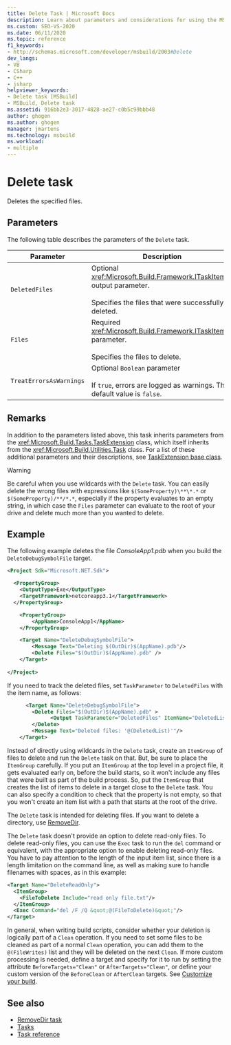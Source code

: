 ```yaml
---
title: Delete Task | Microsoft Docs
description: Learn about parameters and considerations for using the MSBuild Delete task to delete specified files.
ms.custom: SEO-VS-2020
ms.date: 06/11/2020
ms.topic: reference
f1_keywords:
- http://schemas.microsoft.com/developer/msbuild/2003#Delete
dev_langs:
- VB
- CSharp
- C++
- jsharp
helpviewer_keywords:
- Delete task [MSBuild]
- MSBuild, Delete task
ms.assetid: 916bb2e3-3017-4828-ae27-c0b5c99bbb48
author: ghogen
ms.author: ghogen
manager: jmartens
ms.technology: msbuild
ms.workload:
- multiple
---
```

# Delete task

Deletes the specified files.

## Parameters

The following table describes the parameters of the `Delete` task.

|Parameter|Description|
|---------------|-----------------|
|`DeletedFiles`|Optional <xref:Microsoft.Build.Framework.ITaskItem>`[]` output parameter.<br /><br /> Specifies the files that were successfully deleted.|
|`Files`|Required <xref:Microsoft.Build.Framework.ITaskItem>`[]` parameter.<br /><br /> Specifies the files to delete.|
|`TreatErrorsAsWarnings`|Optional `Boolean` parameter<br /><br /> If `true`, errors are logged as warnings. The default value is `false`.|

## Remarks

In addition to the parameters listed above, this task inherits parameters from the <xref:Microsoft.Build.Tasks.TaskExtension> class, which itself inherits from the <xref:Microsoft.Build.Utilities.Task> class. For a list of these additional parameters and their descriptions, see [TaskExtension base class](../msbuild/taskextension-base-class.md).

> [!WARNING]
> Be careful when you use wildcards with the `Delete` task. You can easily delete the wrong files with expressions like `$(SomeProperty)\**\*.*` or `$(SomeProperty)/**/*.*`, especially if the property evaluates to an empty string, in which case the `Files` parameter can evaluate to the root of your drive and delete much more than you wanted to delete.

## Example

The following example deletes the file *ConsoleApp1.pdb* when you build the `DeleteDebugSymbolFile` target.

```xml
<Project Sdk="Microsoft.NET.Sdk">

  <PropertyGroup>
    <OutputType>Exe</OutputType>
    <TargetFramework>netcoreapp3.1</TargetFramework>
  </PropertyGroup>

    <PropertyGroup>
        <AppName>ConsoleApp1</AppName>
    </PropertyGroup>

    <Target Name="DeleteDebugSymbolFile">
        <Message Text="Deleting $(OutDir)$(AppName).pdb"/>
        <Delete Files="$(OutDir)$(AppName).pdb" />
    </Target>
  
</Project>

```

If you need to track the deleted files, set `TaskParameter` to `DeletedFiles` with the item name, as follows:

```xml
      <Target Name="DeleteDebugSymbolFile">
        <Delete Files="$(OutDir)$(AppName).pdb" >
              <Output TaskParameter="DeletedFiles" ItemName="DeletedList"/>
        </Delete>
        <Message Text="Deleted files: '@(DeletedList)'"/>
    </Target>
```

Instead of directly using wildcards in the `Delete` task, create an `ItemGroup` of files to delete and run the `Delete` task on that. But, be sure to place the `ItemGroup` carefully. If you put an `ItemGroup` at the top level in a project file, it gets evaluated early on, before the build starts, so it won't include any files that were built as part of the build process. So, put the `ItemGroup` that creates the list of items to delete in a target close to the `Delete` task. You can also specify a condition to check that the property is not empty, so that you won't create an item list with a path that starts at the root of the drive.

The `Delete` task is intended for deleting files. If you want to delete a directory, use [RemoveDir](removedir-task.md).

The `Delete` task doesn't provide an option to delete read-only files. To delete read-only files, you can use the `Exec` task to run the `del` command or equivalent, with the appropriate option to enable deleting read-only files. You have to pay attention to the length of the input item list, since there is a length limitation on the command line, as well as making sure to handle filenames with spaces, as in this example:

```xml
<Target Name="DeleteReadOnly">
  <ItemGroup>
    <FileToDelete Include="read only file.txt"/>
  </ItemGroup>
  <Exec Command="del /F /Q &quot;@(FileToDelete)&quot;"/>
</Target>
```

In general, when writing build scripts, consider whether your deletion is logically part of a `Clean` operation. If you need to set some files to be cleaned as part of a normal `Clean` operation, you can add them to the `@(FileWrites)` list and they will be deleted on the next `Clean`. If more custom processing is needed, define a target and specify for it to run by setting the attribute `BeforeTargets="Clean"` or `AfterTargets="Clean"`, or define your custom version of the `BeforeClean` or `AfterClean` targets. See [Customize your build](customize-your-build.md).

## See also

- [RemoveDir task](removedir-task.md)
- [Tasks](../msbuild/msbuild-tasks.md)
- [Task reference](../msbuild/msbuild-task-reference.md)
